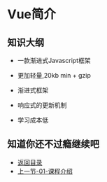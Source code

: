 # Vue简介

## 知识大纲

* 一款渐进式Javascript框架

* 更加轻量,20kb min + gzip

* 渐进式框架

* 响应式的更新机制

* 学习成本低 


## 知道你还不过瘾继续吧       

* [返回目录](../../README.md)
* [上一节-01-课程介绍](./01-课程介绍.md)